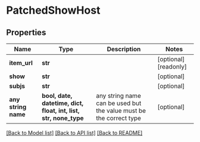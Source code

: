 # PatchedShowHost


## Properties
Name | Type | Description | Notes
------------ | ------------- | ------------- | -------------
**item_url** | **str** |  | [optional] [readonly] 
**show** | **str** |  | [optional] 
**subjs** | **str** |  | [optional] 
**any string name** | **bool, date, datetime, dict, float, int, list, str, none_type** | any string name can be used but the value must be the correct type | [optional]

[[Back to Model list]](../README.md#documentation-for-models) [[Back to API list]](../README.md#documentation-for-api-endpoints) [[Back to README]](../README.md)


